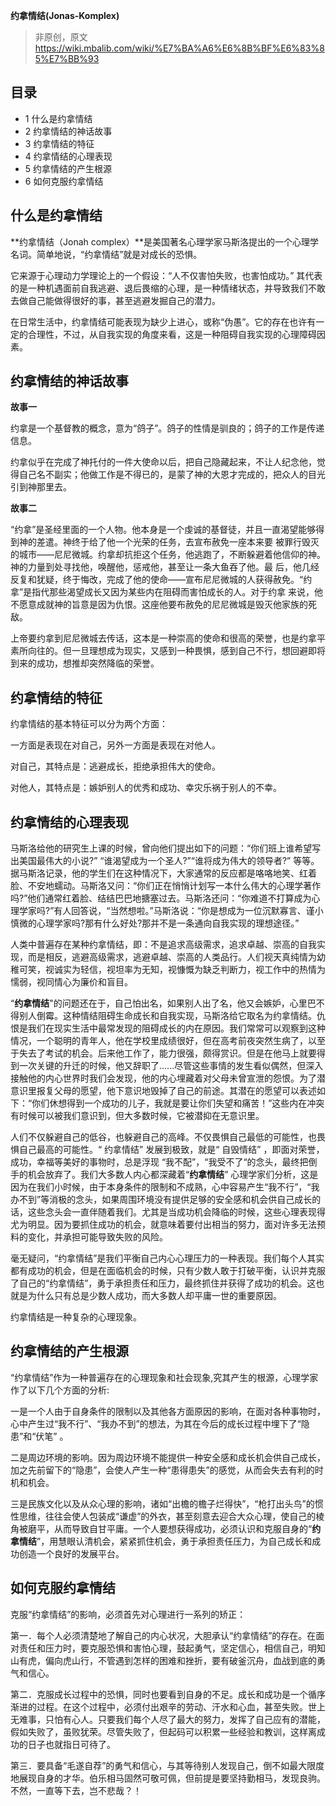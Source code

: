 **约拿情结(Jonas-Komplex)**

> 非原创，原文 https://wiki.mbalib.com/wiki/%E7%BA%A6%E6%8B%BF%E6%83%85%E7%BB%93

## 目录

*   1 什么是约拿情结
*   2 约拿情结的神话故事
*   3 约拿情结的特征
*   4 约拿情结的心理表现
*   5 约拿情结的产生根源
*   6 如何克服约拿情结

 
## 什么是约拿情结

**约拿情结（Jonah complex）**是美国著名心理学家马斯洛提出的一个心理学名词。简单地说，“约拿情结”就是对成长的恐惧。

它来源于心理动力学理论上的一个假设：“人不仅害怕失败，也害怕成功。” 其代表的是一种机遇面前自我逃避、退后畏缩的心理，是一种情绪状态，并导致我们不敢去做自己能做得很好的事，甚至逃避发掘自己的潜力。

在日常生活中，约拿情结可能表现为缺少上进心，或称“伪愚”。它的存在也许有一定的合理性，不过，从自我实现的角度来看，这是一种阻碍自我实现的心理障碍因素。



## 约拿情结的神话故事

**故事一**

约拿是一个基督教的概念，意为“鸽子”。鸽子的性情是驯良的；鸽子的工作是传递信息。

约拿似乎在完成了神托付的一件大使命以后，把自己隐藏起来，不让人纪念他，觉得自己名不副实；他做工作是不得已的，是蒙了神的大恩才完成的，把众人的目光引到神那里去。

**故事二**

“约拿”是圣经里面的一个人物。他本身是一个虔诚的基督徒，并且一直渴望能够得到神的差遣。神终于给了他一个光荣的任务，去宣布赦免一座本来要 被罪行毁灭的城市——尼尼微城。约拿却抗拒这个任务，他逃跑了，不断躲避着他信仰的神。神的力量到处寻找他，唤醒他，惩戒他，甚至让一条大鱼吞了他。最 后，他几经反复和犹疑，终于悔改，完成了他的使命——宣布尼尼微城的人获得赦免。“约拿”是指代那些渴望成长又因为某些内在阻碍而害怕成长的人。对于约拿 来说，他不愿意成就神的旨意是因为仇恨。这座他要布赦免的尼尼微城是毁灭他家族的死敌。

上帝要约拿到尼尼微城去传话，这本是一种崇高的使命和很高的荣誉，也是约拿平素所向往的。但一旦理想成为现实，又感到一种畏惧，感到自己不行，想回避即将到来的成功，想推却突然降临的荣誉。

## 约拿情结的特征

约拿情结的基本特征可以分为两个方面：

一方面是表现在对自己，另外一方面是表现在对他人。

对自己，其特点是：逃避成长，拒绝承担伟大的使命。

对他人，其特点是：嫉妒别人的优秀和成功、幸灾乐祸于别人的不幸。

## 约拿情结的心理表现

马斯洛给他的研究生上课的时候，曾向他们提出如下的问题：“你们班上谁希望写出美国最伟大的小说?” “谁渴望成为一个圣人?”“谁将成为伟大的领导者?” 等等。据马斯洛记录，他的学生们在这种情况下，大家通常的反应都是咯咯地笑、红着脸、不安地蠕动。马斯洛又问：“你们正在悄悄计划写一本什么伟大的心理学著作吗?”他们通常红着脸、结结巴巴地搪塞过去。马斯洛还问：“你难道不打算成为心理学家吗?”有人回答说，“当然想啦。”马斯洛说：“你是想成为一位沉默寡言、谨小慎微的心理学家吗?那有什么好处?那并不是一条通向自我实现的理想途径。”

人类中普遍存在某种约拿情结，即：不是追求高级需求，追求卓越、崇高的自我实现，而是相反，逃避高级需求，逃避卓越、崇高的人类品行。人们视天真纯情为幼稚可笑，视诚实为轻信，视坦率为无知，视慷慨为缺乏判断力，视工作中的热情为懦弱，视同情心为廉价和盲目。

“**约拿情结**"的问题还在于，自己怕出名，如果别人出了名，他又会嫉妒，心里巴不得别人倒霉。这种情结阻碍生命成长和自我实现，马斯洛给它取名为约拿情结。仇恨是我们在现实生活中最常发现的阻碍成长的内在原因。我们常常可以观察到这种情况，一个聪明的青年人，他在学校里成绩很好，但在高考前夜突然生病了，以至于失去了考试的机会。后来他工作了，能力很强，颇得赏识。但是在他马上就要得到一次关键的升迁的时候，他又辞职了......尽管这些事情的发生看似偶然，但深入接触他的内心世界时我们会发现，他的内心埋藏着对父母未曾宣泄的怨恨。为了潜意识里报复父母的愿望，他下意识地毁掉了自己的前途。其潜在的愿望可以表述如下：“你们休想得到一个成功的儿子，我就是要让你们失望和痛苦！”这些内在冲突有时候可以被我们意识到，但大多数时候，它被潜抑在无意识里。

人们不仅躲避自己的低谷，也躲避自己的高峰。不仅畏惧自己最低的可能性，也畏惧自己最高的可能性。“ 约拿情结” 发展到极致，就是“ 自毁情结” ，即面对荣誉，成功，幸福等美好的事物时，总是浮现 “我不配”，“我受不了“的念头，最终把倒手的机会放弃了。我们大多数人内心都深藏着“**约拿情结**” 心理学家们分析，这是因为在我们小时候，由于本身条件的限制和不成熟，心中容易产生“我不行”，“我办不到”等消极的念头，如果周围环境没有提供足够的安全感和机会供自己成长的话，这些念头会一直伴随着我们。尤其是当成功机会降临的时候，这些心理表现得尤为明显。因为要抓住成功的机会，就意味着要付出相当的努力，面对许多无法预料的变化，并承担可能导致失败的风险。

毫无疑问，“约拿情结”是我们平衡自己内心心理压力的一种表现。我们每个人其实都有成功的机会，但是在面临机会的时候，只有少数人敢于打破平衡，认识并克服了自己的“约拿情结”，勇于承担责任和压力，最终抓住并获得了成功的机会。这也就是为什么只有总是少数人成功，而大多数人却平庸一世的重要原因。

约拿情结是一种复杂的心理现象。

## 约拿情结的产生根源

“约拿情结”作为一种普遍存在的心理现象和社会现象,究其产生的根源，心理学家作了以下几个方面的分析:

一是一个人由于自身条件的限制以及其他各方面原因的影响，在面对各种事物时，心中产生过“我不行”、“我办不到”的想法，为其在今后的成长过程中埋下了“隐患”和“伏笔” 。

二是周边环境的影响。因为周边环境不能提供一种安全感和成长机会供自己成长，加之先前留下的“隐患”，会使人产生一种“患得患失”的感觉，从而会失去有利的时机和机会。

三是民族文化以及从众心理的影响，诸如“出檐的檐子烂得快”，“枪打出头鸟”的惯性思维，往往会使人包装成“谦虚”的外衣，甚至刻意去迎合大众心理，使自己的棱角被磨平，从而导致自甘平庸。一个人要想获得成功，必须认识和克服自身的“**约拿情结**”，用慧眼认清机会，紧紧抓住机会，勇于承担责任压力，为自己成长和成功创造一个良好的发展平台。

## 如何克服约拿情结

克服“约拿情结”的影响，必须首先对心理进行一系列的矫正：

第一．每个人必须清楚地了解自己的内心状况，大胆承认“约拿情结”的存在。在面对责任和压力时，要克服恐惧和害怕心理，鼓起勇气，坚定信心，相信自己，明知山有虎，偏向虎山行，不管遇到怎样的困难和挫折，要有破釜沉舟，血战到底的勇气和信心。

第二．克服成长过程中的恐惧，同时也要看到自身的不足。成长和成功是一个循序渐进的过程。在这个过程中，必须付出艰辛的劳动、汗水和心血，甚至失败。世上无难事，只怕有心人。只要我们每个人尽了最大的努力，发挥了自己应有的潜能，假如失败了，虽败犹荣。尽管失败了，但起码可以积累一些经验和教训，这样离成功的日子也就指日可待了。

第三．要具备“毛遂自荐”的勇气和信心，与其等待别人发现自己，倒不如最大限度地展现自身的才华。伯乐相马固然可敬可佩，但前提是要坚持勤相马，发现良驹。不然，一直等下去，岂不悲哉？！
